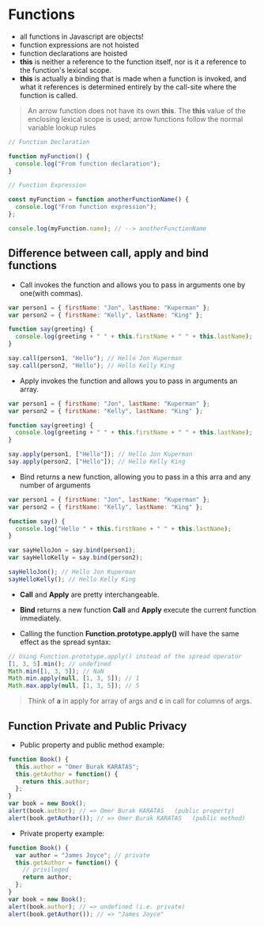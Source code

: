 # Functions

- all functions in Javascript are objects!
- function expressions are not hoisted
- function declarations are hoisted
- **this** is neither a reference to the function itself, nor is it a reference to the function's lexical scope.
- **this** is actually a binding that is made when a function is invoked, and what it references is determined entirely by the call-site where the function is called.

> An arrow function does not have its own **this**. The **this** value of the enclosing lexical scope is used; arrow functions follow the normal variable lookup rules

```javascript
// Function Declaration

function myFunction() {
  console.log("From function declaration");
}

// Function Expression

const myFunction = function anotherFunctionName() {
  console.log("From function expression");
};

console.log(myFunction.name); // --> anotherFunctionName
```

## Difference between **call**, **apply** and **bind** functions

- Call invokes the function and allows you to pass in arguments one by one(with commas).

```javascript
var person1 = { firstName: "Jon", lastName: "Kuperman" };
var person2 = { firstName: "Kelly", lastName: "King" };

function say(greeting) {
  console.log(greeting + " " + this.firstName + " " + this.lastName);
}

say.call(person1, "Hello"); // Hello Jon Kuperman
say.call(person2, "Hello"); // Hello Kelly King
```

- Apply invokes the function and allows you to pass in arguments an array.

```javascript
var person1 = { firstName: "Jon", lastName: "Kuperman" };
var person2 = { firstName: "Kelly", lastName: "King" };

function say(greeting) {
  console.log(greeting + " " + this.firstName + " " + this.lastName);
}

say.apply(person1, ["Hello"]); // Hello Jon Kuperman
say.apply(person2, ["Hello"]); // Hello Kelly King
```

- Bind returns a new function, allowing you to pass in a this arra and any number of arguments

```javascript
var person1 = { firstName: "Jon", lastName: "Kuperman" };
var person2 = { firstName: "Kelly", lastName: "King" };

function say() {
  console.log("Hello " + this.firstName + " " + this.lastName);
}

var sayHelloJon = say.bind(person1);
var sayHelloKelly = say.bind(person2);

sayHelloJon(); // Hello Jon Kuperman
sayHelloKelly(); // Hello Kelly King
```

- **Call** and **Apply** are pretty interchangeable.
- **Bind** returns a new function **Call** and **Apply** execute the current function immediately.

- Calling the function **Function.prototype.apply()** will have the same effect as the spread syntax:

```javascript
// Using Function.prototype.apply() instead of the spread operator
[1, 3, 5].min(); // undefined
Math.min([1, 3, 5]); // NaN
Math.min.apply(null, [1, 3, 5]); // 1
Math.max.apply(null, [1, 3, 5]); // 5
```

> Think of **a** in apply for array of args and **c** in call for columns of args.

## Function Private and Public Privacy

- Public property and public method example:

```javascript
function Book() {
  this.author = "Omer Burak KARATAS";
  this.getAuthor = function() {
    return this.author;
  };
}
var book = new Book();
alert(book.author); // => Omer Burak KARATAS   (public property)
alert(book.getAuthor()); // => Omer Burak KARATAS   (public method)
```

- Private property example:

```javascript
function Book() {
  var author = "James Joyce"; // private
  this.getAuthor = function() {
    // privileged
    return author;
  };
}
var book = new Book();
alert(book.author); // => undefined (i.e. private)
alert(book.getAuthor()); // => "James Joyce"
```
